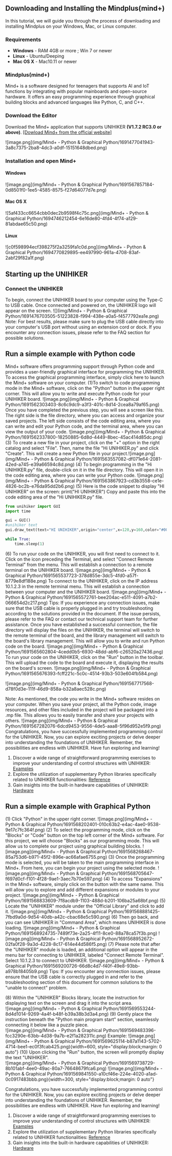 ## Downloading and Installing the Mindplus(mind+)
In this tutorial, we will guide you through the process of downloading and installing Mindplus on your Windows, Mac, or Linux computer.
### Requirements

- **Windows** - RAM 4GB or more ; Win 7 or newer
- **Linux** - Ubuntu/Deeping
- **Mac OS X** - Mac10.11 or newer

### Mindplus(mind+)
Mind+ is a software designed for teenagers that supports AI and IoT functions by integrating with popular mainboards and open-source hardware. It offers an easy programming experience through graphical building blocks and advanced languages like Python, C, and C++.
### Download the Editor
Download the Mind+ application that supports UNIHIKER **(V1.7.2 RC3.0 or above)**. [[Dowload Mind+ from the official website]](https://mindplus.cc/download-en.html)

![image.png](img/Mind+ - Python & Graphical Python/1691477041943-3a8c7375-2ba8-4dc3-a0df-15151648dbed.png)
### Installation and open Mind+
#### Windows 
![image.png](img/Mind+ - Python & Graphical Python/1691567857184-0d8501f0-1ee5-4585-8575-f27d64077d7e.png)
#### Mac OS X
![5af433cc6654cbb0dec2b9598f4c75c.png](img/Mind+ - Python & Graphical Python/1694746212454-6e16de80-4fd4-4f74-a129-81abdae65c50.png)
#### Linux
![c0f598994ecf398275f2a3259fa1c0d.png](img/Mind+ - Python & Graphical Python/1694770829895-ee497990-961a-4708-83af-2abf29f82a1f.png)
## Starting up the UNIHIKER
### Connect the UNIHIKER
To begin, connect the UNIHIKER board to your computer using the Type-C to USB cable. Once connected and powered on, the UNIHIKER logo will appear on the screen.
![](img/Mind+ - Python & Graphical Python/1691476703505-51223828-f994-438e-a0a5-f4577792ea1e.png)
Note: For best results, please make sure to plug the USB cable directly into your computer's USB port without using an extension cord or dock. If you encounter any connection issues, please refer to the FAQ section for possible solutions.
## Run a simple example with Python code
Mind+ software offers programming support through Python code and provides a user-friendly graphical interface for programming the UNIHIKER. To access the graphical programming interface, simply click here to launch the Mind+ software on your computer.
(1)To switch to code programming mode in the Mind+ software, click on the "Python" button in the upper right corner. This will allow you to write and execute Python code for your UNIHIKER board.
![image.png](img/Mind+ - Python & Graphical Python/1691562303403-8c6c9dc9-a3f3-401c-8d14-2cea8a79af65.png)
Once you have completed the previous step, you will see a screen like this. The right side is the file directory, where you can access and organize your saved projects. The left side consists of the code editing area, where you can write and edit your Python code, and the terminal area, where you can view the output of your code.
![image.png](img/Mind+ - Python & Graphical Python/1691562337800-18250885-6d8d-4449-8bec-45ac414d85dc.png)
(3) To create a new file in your project, click on the "+" option in the right catalog and select "File". Then, name the file "Hi UNIHIKER.py" and click "Create". This will create a new Python file in your project.![image.png](img/Mind+ - Python & Graphical Python/1691563557082-df071e64-2081-42ed-a745-e39a66594c8d.png)
(4) To begin programming in the "Hi UNIHIKER.py" file, double-click on it in the file directory. This will open it in the code editing area, where you can write your Python code.
![image.png](img/Mind+ - Python & Graphical Python/1691563867923-cd3b3558-ce1e-4826-bc2b-e76da95dd2b6.png)
(5) Here is the code snippet to display "HI UNIHIKER" on the screen: print("HI UNIHIKER")
Copy and paste this into the code editing area of the "Hi UNIHIKER.py" file.
```python
from unihiker import GUI
import time

gui = GUI()
#unihiker text
gui.draw_text(text="HI UNIHIKER",origin="center",x=120,y=160,color="#0066CC")

while True:
    time.sleep(1)
```
(6) To run your code on the UNIHIKER, you will first need to connect to it. Click on the icon preceding the Terminal, and select "Connect Remote Terminal" from the menu. This will establish a connection to a remote terminal on the UNIHIKER board.
![image.png](img/Mind+ - Python & Graphical Python/1691565537723-378d855e-3dc5-4fd0-a57f-8779e8df188e.png)
To connect to the UNIHIKER, click on the IP address 10.1.2.3 in the remote terminal menu. This will establish a connection between your computer and the UNIHIKER board.
![image.png](img/Mind+ - Python & Graphical Python/1691565572761-bee204ac-e511-4091-a7b2-066654d2c217.png)
Tips: If you experience any connection issues, make sure that the USB cable is properly plugged in and try troubleshooting according to the solutions provided in the document. If the issue persists, please refer to the FAQ or contact our technical support team for further assistance.
Once you have established a successful connection, the file directory will display the files on the UNIHIKER, the terminal will switch to the remote terminal of the board, and the library management will switch to the board's library management. This will allow you to write and run Python code on the board.
![image.png](img/Mind+ - Python & Graphical Python/1691565602804-4cedd0b5-6930-48dd-abf6-c26520a27436.png)
To run your code on the UNIHIKER, click on the "Run" button in the toolbar. This will upload the code to the board and execute it, displaying the results on the board's screen.
![image.png](img/Mind+ - Python & Graphical Python/1691565676393-fcff221c-5c0c-4514-93b3-503e604fb584.png)

![image.png](img/Mind+ - Python & Graphical Python/1691567717568-d78f0d3e-111f-46d9-858a-b32a8aec528c.png)

Note: As mentioned, the code you write in the Mind+ software resides on your computer. When you save your project, all the Python code, image resources, and other files included in the project will be packaged into a .mp file. This allows you to easily transfer and share your projects with others.
![image.png](img/Mind+ - Python & Graphical Python/1691567282076-6dcd9453-9556-4de5-aaa8-5f96d952e5f9.png)
Congratulations, you have successfully implemented programming control for the UNIHIKER. Now, you can explore exciting projects or delve deeper into understanding the foundations of UNIHIKER. Remember, the possibilities are endless with UNIHIKER. Have fun exploring and learning!

1. Discover a wide range of straightforward programming exercises to improve your understanding of control structures with UNIHIKER: [Examples](https://www.yuque.com/joanna-rqvih/unihiker_wiki_en/ktu7u5wqrqocflu0)
2. Explore the utilization of supplementary Python libraries specifically related to UNIHIKER functionalities: [Reference](https://www.yuque.com/joanna-rqvih/unihiker_wiki_en/btd6oualns4g6fgd)
3. Gain insights into the built-in hardware capabilities of UNIHIKER: [Hardware ](https://www.yuque.com/joanna-rqvih/unihiker_wiki_en/ogm50gebc6wgp3dm)
## Run a simple example with Graphical Python
(1) Click "Python" in the upper right corner.
![image.png](img/Mind+ - Python & Graphical Python/1691568202401-010c63b2-e4ac-4ae0-9538-9e17c7fc364f.png)
(2) To select the programming mode, click on the "Blocks" or "Code" button on the top left corner of the Mind+ software. For this project, we will choose "Blocks" as our programming mode. This will allow us to complete our project using graphical building blocks.
![image.png](img/Mind+ - Python & Graphical Python/1691568268467-85a753d6-b971-45f2-896e-ac66afae6755.png)
(3) Once the programming mode is selected, you will be taken to the main programming interface in Mind+. From here, you can begin your project using the selected mode.
![image.png](img/Mind+ - Python & Graphical Python/1691568705647-f697d0cf-f101-4f28-9ae1-3aec7b70e597.png)
(4) To access "Expansions" in the Mind+ software, simply click on the button with the same name. This will allow you to explore and add different expansions or modules to your project.
![image.png](img/Mind+ - Python & Graphical Python/1691568833609-7f8acdb9-1103-488d-b201-106ba25a68bf.png)
(5) Locate the "UNIHIKER" module under the "Official Library" and click to add it.
![image.png](img/Mind+ - Python & Graphical Python/1691568881425-7fbd9a0d-9d54-40db-a42c-cbac68e5c590.png)
(6) Then go back, and you can see UNIHIKER in "Command Area", which means UNIHIKER is done loading.
![image.png](img/Mind+ - Python & Graphical Python/1691568924735-7489f73e-2a25-4f11-8ce0-88a78ca57f3b.png)
![image.png](img/Mind+ - Python & Graphical Python/1691568952672-02fa0f28-9a3d-4228-8c17-614e44d586f5.png)
(7) Please note that after the "UNIHIKER" module is loaded, an additional option will appear in the menu bar for connecting to UNIHIKER, labeled "Connect Remote Terminal". Select 10.1.2.3 to connect to UNIHIKER.
![image.png](img/Mind+ - Python & Graphical Python/1691569200726-66d8c4d7-f40f-49e8-93bb-a978b18405b9.png)
Tips: If you encounter any connection issues, please ensure that the USB cable is correctly plugged in and refer to the troubleshooting section of this document for common solutions to the "unable to connect" problem.  

(8) Within the "UNIHIKER" Blocks library, locate the instruction for displaying text on the screen and drag it into the script area.  
![image.png](img/Mind+ - Python & Graphical Python/1691569553244-8d4d1014-9269-4a4f-b48f-b39a38b3d3a4.png)
(9) Gently place the instruction beneath the "Python main program start" section, seamlessly connecting it below like a puzzle piece.  
![image.png](img/Mind+ - Python & Graphical Python/1691569483396-fcc3290e-63bb-4d38-9a7b-e2f1a282311c.png)
Example:
![image.png](img/Mind+ - Python & Graphical Python/1691569625114-b87a1143-5702-4714-bee1-ec0f3fcab425.png){width=600, style="display:block;margin: 0 auto"}
(10) Upon clicking the "Run" button, the screen will promptly display the text "UNIHIKER".  
![image.png](img/Mind+ - Python & Graphical Python/1691569738729-8b101abf-4ee0-49ac-80a7-76648679fca6.png)
![image.png](img/Mind+ - Python & Graphical Python/1691569841550-a10cf46e-224e-4020-a1ad-0c0917483bbb.png){width=300, style="display:block;margin: 0 auto"}  
  
Congratulations, you have successfully implemented programming control for the UNIHIKER. Now, you can explore exciting projects or delve deeper into understanding the foundations of UNIHIKER. Remember, the possibilities are endless with UNIHIKER. Have fun exploring and learning!

1. Discover a wide range of straightforward programming exercises to improve your understanding of control structures with UNIHIKER: [Examples](https://www.yuque.com/joanna-rqvih/unihiker_wiki_en/ktu7u5wqrqocflu0)
2. Explore the utilization of supplementary Python libraries specifically related to UNIHIKER functionalities: [Reference](https://www.yuque.com/joanna-rqvih/unihiker_wiki_en/btd6oualns4g6fgd)
3. Gain insights into the built-in hardware capabilities of UNIHIKER: [Hardware ](https://www.yuque.com/joanna-rqvih/unihiker_wiki_en/ogm50gebc6wgp3dm)
## 
